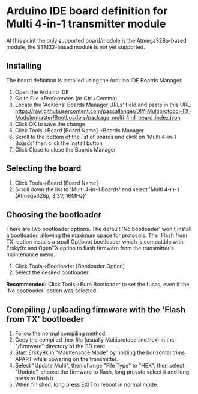 # Arduino IDE board definition for Multi 4-in-1 transmitter module
At this point the only supported board/module is the Atmega328p-based module, the STM32-based module is not yet supported.

## Installing
The board definition is installed using the Arduino IDE Boards Manager.

1. Open the Arduino IDE
2. Go to File->Preferences (or Ctrl+Comma)
3. Locate the 'Aditional Boards Manager URLs' field and paste in this URL: https://raw.githubusercontent.com/pascallanger/DIY-Multiprotocol-TX-Module/master/BootLoaders/package_multi_4in1_board_index.json
4. Click OK to save the change
5. Click Tools->Board [Board Name]->Boards Manager
6. Scroll to the bottom of the list of boards and click on 'Multi 4-in-1 Boards' then click the Install button
7. Click Close to close the Boards Manager

## Selecting the board
1. Click Tools->Board [Board Name]
2. Scroll down the list to 'Multi 4-in-1 Boards' and select 'Multi 4-in-1 (Atmega328p, 3.3V, 16MHz)'

## Choosing the bootloader
There are two bootloader options.  The default 'No bootloader' won't install a bootloader, allowing the maximum space for protocols.  The 'Flash from TX' option installs a small Optiboot bootloader which is compatible with Ersky9x and OpenTX option to flash firmware from the transmitter's maintenance menu.

1. Click Tools->Bootloader [Bootloader Option]
2. Select the desired bootloader

**Recommended:** Click Tools->Burn Bootloader to set the fuses, even if the 'No bootloader' option was selected.

## Compiling / uploading firmware with the 'Flash from TX' bootloader
1. Follow the normal compiling method.
2. Copy the compiled .hex file (usually Multiprotocol.ino.hex) in the "/firmware" directory of the SD card.
3. Start Ersky9x in "Maintenance Mode" by holding the horizontal trims APART while powering on the transmitter.
4. Select "Update Multi", then change "File Type" to "HEX", then select "Update", choose the firmware to flash, long pressto select it and long press to flash it.
5. When finished, long press EXIT to reboot in normal mode.

